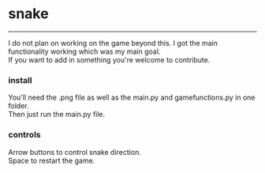 # snake
***
I do not plan on working on the game beyond this. I got the main functionality working which was my main goal.
<br>If you want to add in something you're welcome to contribute.
### install
You'll need the .png file as well as the main.py and gamefunctions.py in one folder.
<br>Then just run the main.py file.
### controls
Arrow buttons to control snake direction.
<br>Space to restart the game.
